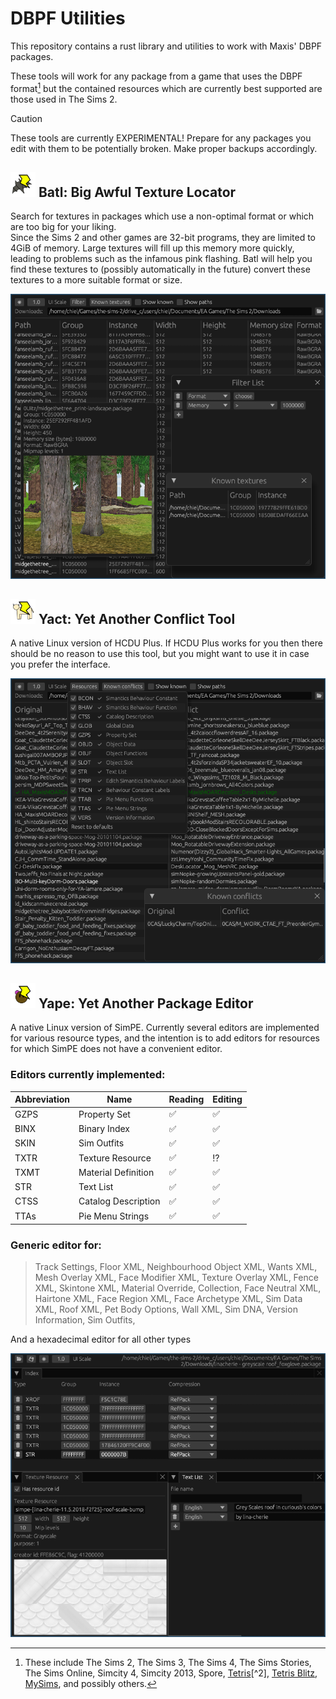 # DBPF Utilities

This repository contains a rust library and utilities to work with Maxis' DBPF packages.

These tools will work for any package from a game that uses the DBPF format[^1] but the contained resources which are currently best supported are those used in The Sims 2.

> [!CAUTION]
> These tools are currently EXPERIMENTAL!
> Prepare for any packages you edit with them to be potentially broken.
> Make proper backups accordingly.

## <img src="batl/icon.png" width="40" /> Batl: Big Awful Texture Locator
Search for textures in packages which use a non-optimal format or which are too big for your liking.  
Since the Sims 2 and other games are 32-bit programs, they are limited to 4GiB of memory. Large textures will fill up this memory more quickly, leading to problems such as the infamous pink flashing. Batl will help you find these textures to (possibly
automatically in the future) convert these textures to a more suitable format or size.

![Batl screenshot](res/batl-screenshot.png)

## <img src="yact/icon.png" width="40" /> Yact: Yet Another Conflict Tool
A native Linux version of HCDU Plus. If HCDU Plus works for you then there should be no reason to use this tool, but you might want to use it in case you prefer the interface.

![Yact screenshot](res/yact-screenshot.png)

## <img src="yape/icon.png" width="40" /> Yape: Yet Another Package Editor
A native Linux version of SimPE. Currently several editors are implemented for various resource types, and the intention is to add editors for resources for which SimPE does not have a convenient editor.

### Editors currently implemented:

| Abbreviation | Name                | Reading            | Editing            |
|--------------|---------------------|--------------------|--------------------|
| GZPS         | Property Set        | :white_check_mark: | :white_check_mark: |
| BINX         | Binary Index        | :white_check_mark: | :white_check_mark: |
| SKIN         | Sim Outfits         | :white_check_mark: | :white_check_mark: |
| TXTR         | Texture Resource    | :white_check_mark: | :interrobang:      |
| TXMT         | Material Definition | :white_check_mark: | :white_check_mark: |
| STR          | Text List           | :white_check_mark: | :white_check_mark: |
| CTSS         | Catalog Description | :white_check_mark: | :white_check_mark: |
| TTAs         | Pie Menu Strings    | :white_check_mark: | :white_check_mark: |

### Generic editor for:

> Track Settings,
> Floor XML,
> Neighbourhood Object XML,
> Wants XML,
> Mesh Overlay XML,
> Face Modifier XML,
> Texture Overlay XML,
> Fence XML,
> Skintone XML,
> Material Override,
> Collection,
> Face Neutral XML,
> Hairtone XML,
> Face Region XML,
> Face Archetype XML,
> Sim Data XML,
> Roof XML,
> Pet Body Options,
> Wall XML,
> Sim DNA,
> Version Information,
> Sim Outfits,

And a hexadecimal editor for all other types

![Yape screenshot](res/yape-screenshot.png)

[^1]: These include The Sims 2, The Sims 3, The Sims 4, The Sims Stories, The Sims Online, Simcity 4, Simcity 2013, Spore, [Tetris](https://en.wikipedia.org/wiki/Tetris_(Electronic_Arts))[^2], [Tetris Blitz](https://en.wikipedia.org/wiki/Tetris_Blitz)[^2], [MySims](https://en.wikipedia.org/wiki/MySims)[^3], and possibly others.
[^2]: [https://www.zenhax.com/viewtopic.php@t=15001.html]()
[^3]: [https://github.com/owlks4/DBPF-package-manager]()
